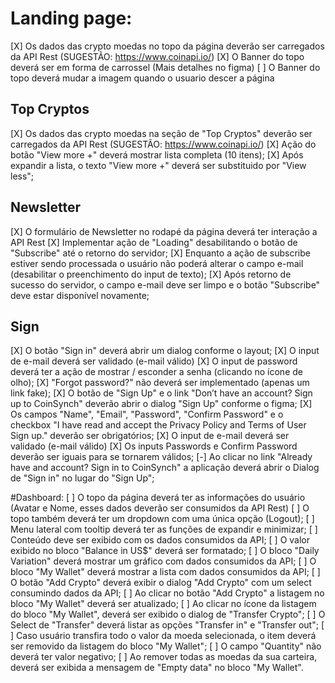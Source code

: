 # Landing page:
[X] Os dados das crypto moedas no topo da página deverão ser carregados da API Rest (SUGESTÃO: https://www.coinapi.io/)
[X] O Banner do topo deverá ser em forma de carrossel (Mais detalhes no figma)
[ ] O Banner do topo deverá mudar a imagem quando o usuario descer a página

## Top Cryptos
[X] Os dados das crypto moedas na seção de "Top Cryptos" deverão ser carregados da API Rest (SUGESTÃO: https://www.coinapi.io/)
[X] Ação do botão "View more +" deverá mostrar lista completa (10 itens);
[X] Após expandir a lista, o texto "View more +" deverá ser substituido por "View less";

## Newsletter
[X] O formulário de Newsletter no rodapé da página deverá ter interação a API Rest
[X] Implementar ação de "Loading" desabilitando o botão de "Subscribe" até o retorno do servidor;
[X] Enquanto a ação de subscribe estiver sendo processada o usuário não poderá alterar o campo e-mail (desabilitar o preenchimento do input de texto);
[X] Após retorno de sucesso do servidor, o campo e-mail deve ser limpo e o botão "Subscribe" deve estar disponível novamente;

## Sign
[X] O botão "Sign in" deverá abrir um dialog conforme o layout;
[X] O input de e-mail deverá ser validado (e-mail válido)
[X] O input de password deverá ter a ação de mostrar / esconder a senha (clicando no ícone de olho);
[X] "Forgot password?" não deverá ser implementado (apenas um link fake);
[X] O botão de "Sign Up" e o link "Don’t have an account? Sign up to CoinSynch" deverão abrir o dialog "Sign Up" conforme o figma;
[X] Os campos "Name", "Email", "Password", "Confirm Password" e o checkbox "I have read and accept the Privacy Policy and Terms of User Sign up." deverão ser obrigatórios;
[X] O input de e-mail deverá ser validado (e-mail válido)
[X] Os inputs Passwords e Confirm Password deverão ser iguais para se tornarem válidos;
[-] Ao clicar no link "Already have and account? Sign in to CoinSynch" a aplicação deverá abrir o Dialog de "Sign in" no lugar do "Sign Up";

#Dashboard:
[ ] O topo da página deverá ter as informações do usuário (Avatar e Nome, esses dados deverão ser consumidos da API Rest)
[ ] O topo também deverá ter um dropdown com uma única opção (Logout);
[ ] Menu lateral com tooltip deverá ter as funções de expandir e minimizar;
[ ] Conteúdo deve ser exibido com os dados consumidos da API;
[ ] O valor exibido no bloco "Balance in US$" deverá ser formatado;
[ ] O bloco "Daily Variation" deverá mostrar um gráfico com dados consumidos da API;
[ ] O bloco "My Wallet" deverá mostrar a lista com dados consumidos da API;
[ ] O botão "Add Crypto" deverá exibir o dialog "Add Crypto" com um select consumindo dados da API;
[ ] Ao clicar no botão "Add Crypto" a listagem no bloco "My Wallet" deverá ser atualizado;
[ ] Ao clicar no ícone da listagem do bloco "My Wallet", deverá ser exibido o dialog de "Transfer Crypto";
[ ] O Select de "Transfer" deverá listar as opções "Transfer in" e "Transfer out";
[ ] Caso usuário transfira todo o valor da moeda selecionada, o item deverá ser removido da listagem do bloco "My Wallet";
[ ] O campo "Quantity" não deverá ter valor negativo;
[ ] Ao remover todas as moedas da sua carteira, deverá ser exibida a mensagem de "Empty data" no bloco "My Wallet".
